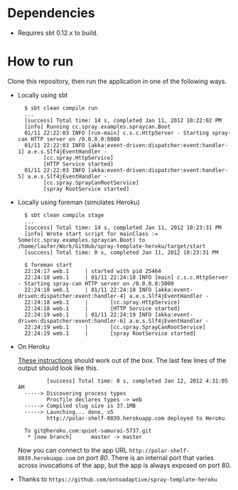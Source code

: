 # Dependencies

- Requires sbt 0.12.x to build.

# How to run

Clone this repository, then run the application in one of the following ways.

- Locally using sbt

        $ sbt clean compile run
        ...
        [success] Total time: 14 s, completed Jan 11, 2012 10:22:02 PM
        [info] Running cc.spray.examples.spraycan.Boot 
        01/11 22:22:03 INFO [run-main] c.s.c.HttpServer - Starting spray-can HTTP server on /0.0.0.0:8080
        01/11 22:22:03 INFO [akka:event-driven:dispatcher:event:handler-1] a.e.s.Slf4jEventHandler - 
              [cc.spray.HttpService]
              [HTTP Service started]
        01/11 22:22:03 INFO [akka:event-driven:dispatcher:event:handler-5] a.e.s.Slf4jEventHandler - 
              [cc.spray.SprayCanRootService]
              [spray RootService started]

- Locally using foreman (simulates Heroku)

        $ sbt clean compile stage
        ...
        [success] Total time: 14 s, completed Jan 11, 2012 10:23:31 PM
        [info] Wrote start script for mainClass := Some(cc.spray.examples.spraycan.Boot) to /home/laufer/Work/GitHub/spray-template-heroku/target/start
        [success] Total time: 0 s, completed Jan 11, 2012 10:23:31 PM

        $ foreman start
        22:24:17 web.1     | started with pid 25464
        22:24:18 web.1     | 01/11 22:24:18 INFO [main] c.s.c.HttpServer - Starting spray-can HTTP server on /0.0.0.0:5000
        22:24:18 web.1     | 01/11 22:24:18 INFO [akka:event-driven:dispatcher:event:handler-4] a.e.s.Slf4jEventHandler - 
        22:24:18 web.1     | 	   [cc.spray.HttpService]
        22:24:18 web.1     | 	   [HTTP Service started]
        22:24:19 web.1     | 01/11 22:24:19 INFO [akka:event-driven:dispatcher:event:handler-6] a.e.s.Slf4jEventHandler - 
        22:24:19 web.1     | 	   [cc.spray.SprayCanRootService]
        22:24:19 web.1     | 	   [spray RootService started]

- On Heroku

    [These instructions](http://devcenter.heroku.com/articles/scala#deploy_to_herokucedar) should
    work out of the box. The last few lines of the output should look like this.

               [success] Total time: 0 s, completed Jan 12, 2012 4:31:05 AM
        -----> Discovering process types
               Procfile declares types -> web
        -----> Compiled slug size is 37.1MB
        -----> Launching... done, v5
               http://polar-shelf-8039.herokuapp.com deployed to Heroku
        
        To git@heroku.com:quiet-samurai-5737.git
         * [new branch]      master -> master

    Now you can connect to the app URL `http://polar-shelf-8039.herokuapp.com` *on port 80*. 
    There is an internal port that varies across invocations of the app, but the app 
    is always exposed on port 80.
    
 - Thanks to `https://github.com/ontoadaptive/spray-template-heroku`

